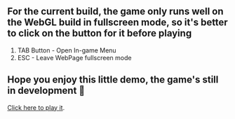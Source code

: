 ## For the current build, the game only runs well on the WebGL build in fullscreen mode, so it's better to click on the button for it before playing
1. TAB Button - Open In-game Menu
2. ESC - Leave WebPage fullscreen mode

## Hope you enjoy this little demo, the game's still in development 👾 

[Click here to play it](https://honoredprince.github.io/ZurlogBattle-Web/).
